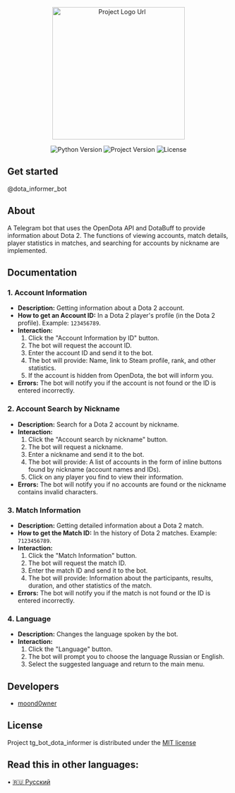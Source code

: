 <p align="center">
      <img src="https://i.ibb.co/wZBkph7k/418030aec1eab430b66c42040b6e2234.jpg" alt="Project Logo Url" width="300">
</p>

<p align="center">
   <img src="https://img.shields.io/badge/python-_3.13-red" alt="Python Version">
   <img src="https://img.shields.io/badge/Version-_v1.0%20(Alpha)-blue"alt="Project Version">
   <img src="https://img.shields.io/badge/License-_MIT-green" alt="License">
</p>

## Get started
@dota_informer_bot

## About

A Telegram bot that uses the OpenDota API and DotaBuff to provide information about Dota 2. The functions of viewing accounts, match details, player statistics in matches, and searching for accounts by nickname are implemented.

## Documentation

### 1. Account Information

*   **Description:** Getting information about a Dota 2 account.
*   **How to get an Account ID:** In a Dota 2 player's profile (in the Dota 2 profile). Example: `123456789`.
*   **Interaction:**
    1.  Click the "Account Information by ID" button.
    2.  The bot will request the account ID.
    3.  Enter the account ID and send it to the bot.
    4.  The bot will provide: Name, link to Steam profile, rank, and other statistics.
    5.  If the account is hidden from OpenDota, the bot will inform you.
*   **Errors:** The bot will notify you if the account is not found or the ID is entered incorrectly.

### 2. Account Search by Nickname

*   **Description:** Search for a Dota 2 account by nickname.
*   **Interaction:**
    1.  Click the "Account search by nickname" button.
    2.  The bot will request a nickname.
    3.  Enter a nickname and send it to the bot.
    4.  The bot will provide: A list of accounts in the form of inline buttons found by nickname (account names and IDs).
    5.  Click on any player you find to view their information.
*   **Errors:** The bot will notify you if no accounts are found or the nickname contains invalid characters.

### 3. Match Information

*   **Description:** Getting detailed information about a Dota 2 match.
*   **How to get the Match ID:** In the history of Dota 2 matches. Example: `7123456789`.
*   **Interaction:**
    1.  Click the "Match Information" button.
    2.  The bot will request the match ID.
    3.  Enter the match ID and send it to the bot.
    4.  The bot will provide: Information about the participants, results, duration, and other statistics of the match.
*   **Errors:** The bot will notify you if the match is not found or the ID is entered incorrectly.

### 4. Language

*   **Description:** Changes the language spoken by the bot.
*   **Interaction:**
    1.  Click the "Language" button.
    2.  The bot will prompt you to choose the language Russian or English.
    3.  Select the suggested language and return to the main menu.
    

## Developers

- [moond0wner](https://github.com/moond0wner)

## License
Project tg_bot_dota_informer is distributed under the [MIT license](https://opensource.org/license/MIT)

## Read this in other languages:

•   [🇷🇺 Русский](README-RU.md)
